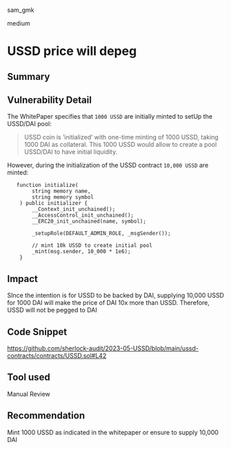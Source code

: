 sam_gmk

medium

# USSD price will depeg

## Summary

## Vulnerability Detail
The WhitePaper specifies that `1000 USSD` are initially minted to setUp the USSD/DAI pool: 

> USSD coin is ’initialized’ with one-time minting of 1000 USSD, taking 1000
DAI as collateral. This 1000 USSD would allow to create a pool USSD/DAI to
have initial liquidity. 

However, during the initialization of the USSD contract `10,000 USSD` are minted:
```solidity
   function initialize(
        string memory name,
        string memory symbol
    ) public initializer {
        __Context_init_unchained();
        __AccessControl_init_unchained();
        __ERC20_init_unchained(name, symbol);

        _setupRole(DEFAULT_ADMIN_ROLE, _msgSender());

        // mint 10k USSD to create initial pool
        _mint(msg.sender, 10_000 * 1e6);
    }
``` 

## Impact
SInce the intention is for USSD to be backed by DAI, supplying 10,000 USSD for 1000 DAI will make the price of DAI 10x more than USSD. Therefore, USSD will not be pegged to DAI
## Code Snippet
https://github.com/sherlock-audit/2023-05-USSD/blob/main/ussd-contracts/contracts/USSD.sol#L42 

## Tool used

Manual Review

## Recommendation
Mint 1000 USSD as indicated in the whitepaper or ensure to supply 10,000 DAI